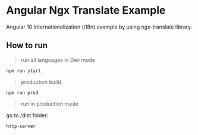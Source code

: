 # Angular Ngx Translate Example
Angular 10 Internationalization (i18n) example by using ngx-translate library.

## How to run

> run all languages in Dev mode

`npm run start`

> production build 

`npm run prod`

> run in production mode 

go to /dist folder:

`http-server`
